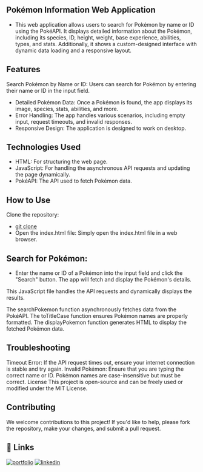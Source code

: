 
## Pokémon Information Web Application
- This web application allows users to search for Pokémon by name or ID using the PokéAPI. It displays detailed information about the Pokémon, including its species, ID, height, weight, base experience, abilities, types, and stats. Additionally, it shows a custom-designed interface with dynamic data loading and a responsive layout.

## Features
Search Pokémon by Name or ID: Users can search for Pokémon by entering their name or ID in the input field.
- Detailed Pokémon Data: Once a Pokémon is found, the app displays its image, species, stats, abilities, and more.
- Error Handling: The app handles various scenarios, including empty input, request timeouts, and invalid responses.
- Responsive Design: The application is designed to work on desktop.
## Technologies Used
- HTML: For structuring the web page.
- JavaScript: For handling the asynchronous API requests and updating the page dynamically.
- PokéAPI: The API used to fetch Pokémon data.
## How to Use
Clone the repository: 

- [git clone](https://github.com/Dub5991/PokeApi_Example.git)
- Open the index.html file: Simply open the index.html file in a web browser.

 ## Search for Pokémon: 
- Enter the name or ID of a Pokémon into the input field and click the "Search" button. The app will fetch and display the Pokémon's details.

This JavaScript file handles the API requests and dynamically displays the results.

The searchPokemon function asynchronously fetches data from the PokéAPI.
The toTitleCase function ensures Pokémon names are properly formatted.
The displayPokemon function generates HTML to display the fetched Pokémon data.

## Troubleshooting
Timeout Error: If the API request times out, ensure your internet connection is stable and try again.
Invalid Pokémon: Ensure that you are typing the correct name or ID. Pokémon names are case-insensitive but must be correct.
License
This project is open-source and can be freely used or modified under the MIT License.


## Contributing
We welcome contributions to this project! If you'd like to help, please fork the repository, make your changes, and submit a pull request.


## 🔗 Links
[![portfolio](https://img.shields.io/badge/my_portfolio-000?style=for-the-badge&logo=ko-fi&logoColor=white)](https://github.com/Dub5991/)
[![linkedin](https://img.shields.io/badge/linkedin-0A66C2?style=for-the-badge&logo=linkedin&logoColor=white)](https://www.linkedin.com/in/dustin-snellings-8385ba274/)

